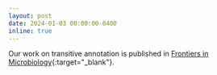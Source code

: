 ```yaml
---
layout: post
date: 2024-01-03 00:00:00-0400
inline: true
---
```



Our work on transitive annotation is published in [Frontiers in Microbiology](https://www.frontiersin.org/articles/10.3389/fmicb.2023.1240957){:target="_blank"}. 
